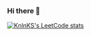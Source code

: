 ### Hi there 👋
[![KnlnKS's LeetCode stats](https://leetcode-stats-six.vercel.app/api?username=SamDurm)](https://github.com/KnlnKS/leetcode-stats)
<!--
**samdurm25/samdurm25** is a ✨ _special_ ✨ repository because its `README.md` (this file) appears on your GitHub profile.

Here are some ideas to get you started:

- 🔭 I’m currently working on ...
- 🌱 I’m currently learning ...
- 👯 I’m looking to collaborate on ...
- 🤔 I’m looking for help with ...
- 💬 Ask me about ...
- 📫 How to reach me: ...
- 😄 Pronouns: ...
- ⚡ Fun fact: ...
-->
